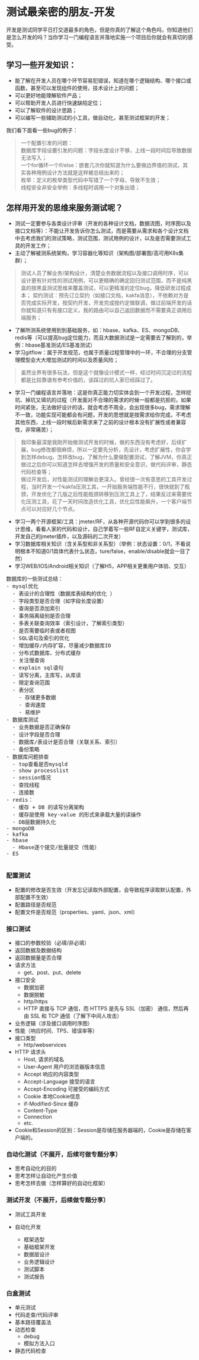 # 测试最亲密的朋友-开发

开发是测试同学平日打交道最多的角色，但是你真的了解这个角色吗，你知道他们是怎么开发的吗？当你学习一门编程语言并落地实施一个项目后你就会有真切的感受。

## 学习一些开发知识：
- 能了解在开发人员在哪个环节容易犯错误，知道在哪个逻辑结构、哪个接口或函数，甚至可以发现组件的使用，技术设计上的问题；
- 可以更好地能理解软件产品；
- 可以帮助开发人员进行快速缺陷定位；
- 可以了解软件的设计思路；
- 可以编写一些辅助测试的小工具，做自动化，甚至测试框架的开发；

我们看下面看一些bug的例子：
> 一个配置引发的问题：  
> 数据库字段设置引发的问题：字段长度设计不够，上线一段时间后导致数据无法写入；  
> 一个for循环一个if/else：嵌套几次你就知道为什么要做边界值的测试，其实各种用例设计方法就是这样被总结出来的；  
> 枚举：定义的枚举类型代码中写错了一个字母，导致不生效；  
> 线程安全非安全举例：多线程时调用一个对象出错；  

## 怎样用开发的思维来服务测试呢？

* 测试一定要参与各类设计评审（开发的各种设计文档，数据流图，时序图以及接口文档等）：不能让开发告诉你怎么测试，而是需要从需求和各个设计文档中去考虑我们的测试策略，测试范围，测试用例的设计，以及是否需要测试工具的开发工作；
* 主动了解被测系统架构，学习容器化等知识（架构图/部署图/高可用K8s集群）；
> 测试人员了解业务/架构设计，清楚业务数据流程以及接口调用时序，可以设计更有针对性的测试用例，可以更精确的确定回归测试范围，而不是纯黑盒的按黑盒测试思维来覆盖测试，可以更精准的定位bug，降低研发过程成本；
> 契约测试：预先订立契约（如接口文档，kakfa消息），不依赖对方是否完成实际开发，按契约开发，开发完成按约定做联调，做过前端开发的话你就知道只有有接口定义，我的路由可以自己返回数据而不需要真正调用后端服务；
* 了解所测系统使用到到基础服务，如：hbase、kafka、ES、mongoDB、redis等（可以提高bug定位能力，而且大数据测试是一定需要去了解到的，举例：hbase基准测试/ES基准测试）
* 学习gitflow：属于开发规范，也属于质量过程管理中的一环，不合理的分支管理模型会大大增加测试的时间以及质量风险；
> 虽然业界有很多玩法，但是这个就像设计模式一样，经过时间沉淀过的流程都是比较靠谱有参考价值的，该踩过的坑人家已经踩过了。
* 学习一门编程语言并落地：这是你真正能力切实体会到一个开发过程，怎样挖坑、掉坑又填坑的过程（开发面对不合理的需求的时候一般都是抗拒的，如果时间紧张，无法做好设计的话，就会考虑不周全，会出现很多bug，需求理解不一致，功能实现可能都会有问题，开发的思想就是按需求给你完成，不考虑其他东西，上线一段时候后新需求来了之前的设计根本没有扩展性或者兼容性，非常痛苦）；
> 我印象最深是我刚开始做测试开发的时候，做的东西没有考虑好，后续扩展，bug修改都很麻烦，所以一定要先分析，先设计，考虑扩展性，你会学到怎样debug，怎样改bug，了解为什么要做配置测试，了解JVM，你真正做过之后你可以知道怎样去增强开发的质量和安全意识，做代码评审，静态代码检查等；  
> 做过开发后，对性能测试的理解会更深入。曾经很一次有意思的工具开发过程，当时开发一个kakfa压测工具，一开始服务端性能不行，很快就到了瓶颈，开发优化了几版之后性能瓶颈转移到压测工具上了，结果反过来需要优化压测工具，花了一天时间改造优化工具，优化后性能飙升，一个客户端节点可以对应好几个节点。
* 学习一两个开源框架/工具：jmeter/RF，从各种开源代码你可以学到很多的设计思维，看看人家的代码和设计，自己学着写一些RF自定义关键字，测试库，开发自己的jmeter插件，以及源码的二次开发）
* 学习数据库相关知识（含关系型和非关系型）（举例：状态设置：0/1，不看说明根本不知道0/1具体代表什么状态，ture/false，enable/disable就会一目了然）
* 学习WEB/IOS/Android相关知识（了解H5，APP相关更重用户体验、交互）

<pre>
数据库的一些测试总结：
- mysql优化  
  - 表设计的合理性（数据库表结构的优化 ）  
  - 字段类型是否合理（如字段长度设置） 
  - 查询是否添加索引
  - 事务隔离级别是否合理
  - 多表关联查询效率（索引设计，了解索引类型）
  - 是否需要临时表或者视图
  - SQL语句及索引的优化
  - 增加缓存/内存扩容，尽量减少数据库IO
  - 分布式数据库、分布式缓存
  - 关注慢查询
  - explain sql语句
  - 读写分离，主库写，从库读
  - 限定查询范围
  - 表分区
    - 存储更多数据
    - 查询速度
    - 易维护
- 数据库测试
  - 业务数据是否正确保存
  - 设计字段是否合理
  - 数据库/表设计是否合理（关联关系、索引）
  - 备份策略
- 数据库问题排查
  - top查看是否mysqld
  - show processlist
  - session情况
  - 查找线程
  - 连接数
- redis：
  - 缓存 + DB 的读写分离架构
  - 缓存层使用 key-value 的形式来承载大量的读操作
  - DB层数据持久化
- mongoDB
- kafka
- hbase
  - Hbase逐个提交/批量提交（性能）
- ES

</pre>

### 配置测试

- 配置的修改是否生效（开发忘记读取外部配置，会导致程序读取默认配置，外部配置不生效）
- 配置路径是否规范
- 配置文件是否规范（properties、yaml、json、xml）

### 接口测试
- 接口的参数校验（必填/非必填）
- 返回数据及数据结构
- 返回数据量是否合理
- 请求方法
  - get、post、put、delete
- 接口安全
  - 数据加密
  - 数据脱敏
  - http/https
   - HTTP 直接与 TCP 通信，而 HTTPS 是先与 SSL（加密） 通信，然后再由 SSL 和 TCP 通信（了解下中间人攻击）
- 业务逻辑（涉及接口调用时序图）
- 性能（响应时间、TPS、错误率等）
- 接口类型
  - http/webservices
- HTTP 请求头
  - Host, 请求的域名
  - User-Agent 用户的浏览器版本信息 
  - Accept 响应的内容类型 
  - Accept-Language 接受的语言 
  - Accept-Encoding 可接受的编码方式 
  - Cookie 本地Cookie信息 
  - if-Modified-Since 缓存
  - Content-Type
  - Connection
  - etc.
 - Cookie和Session的区别：Session是存储在服务器端的，Cookie是存储在客户端的。

### 自动化测试（不展开，后续可做专题分享）

* 思考自动化的目的
* 思考怎样让自动化产生价值
* 思考怎样去做（怎样算好的自动化框架）

### 测试开发（不展开，后续做专题分享）
- 测试工具开发

- 自动化开发
  - 框架选型
  - 基础框架开发
  - 数据层设计
  - 业务逻辑设计
  - 测试脚本
  - 测试报告

### 白盒测试
- 单元测试
- 代码走查/代码评审
- 基本路径覆盖法
- 动态检查
	- debug
	- 模拟方法入口
- 静态代码检查

